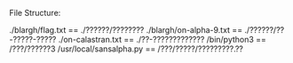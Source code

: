 

File Structure:

./blargh/flag.txt  == ./??????/????????
./blargh/on-alpha-9.txt == ./??????/??-?????-?????
./on-calastran.txt == ./??-?????????????
/bin/python3 == /???/??????3
/usr/local/sansalpha.py == /???/?????/?????????.??
